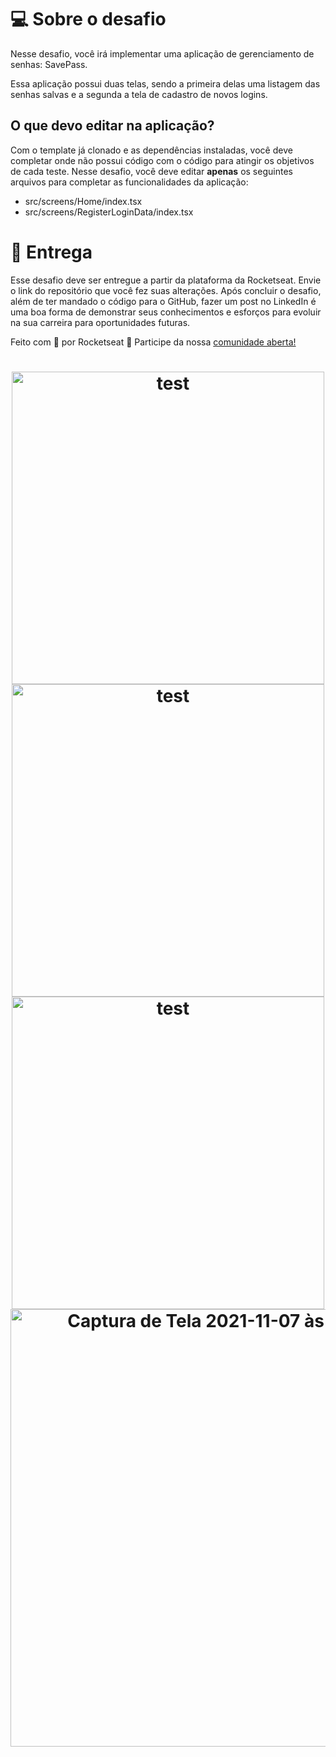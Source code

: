 # 💻 Sobre o desafio

Nesse desafio, você irá implementar uma aplicação de gerenciamento de senhas: SavePass.

Essa aplicação possui duas telas, sendo a primeira delas uma listagem das senhas salvas e a segunda a tela de cadastro de novos logins.

## O que devo editar na aplicação?

Com o template já clonado e as dependências instaladas, você deve completar onde não possui código com o código para atingir os objetivos de cada teste. Nesse desafio, você deve editar **apenas** os seguintes arquivos para completar as funcionalidades da aplicação:

- src/screens/Home/index.tsx
- src/screens/RegisterLoginData/index.tsx

# 📅 Entrega

Esse desafio deve ser entregue a partir da plataforma da Rocketseat. Envie o link do repositório que você fez suas alterações. Após concluir o desafio, além de ter mandado o código para o GitHub, fazer um post no LinkedIn é uma boa forma de demonstrar seus conhecimentos e esforços para evoluir na sua carreira para oportunidades futuras.

Feito com 💜 por Rocketseat 👋 Participe da nossa [comunidade aberta!](https://discord.gg/pUU3CG4Z)

<h1 align="center">
    <img alt="test" title="test" height=500 src="https://user-images.githubusercontent.com/76229106/143929942-77508328-754f-4ec4-92ef-ba3a751dfb13.png">
    <img alt="test" title="test" height=500 src="https://user-images.githubusercontent.com/76229106/143929973-d626efc3-5ffa-43fd-97ad-a7ca84bdc22f.png">
    <img alt="test" title="test" height=500 src="https://user-images.githubusercontent.com/76229106/143930001-87d1d8bf-270a-4aa5-9b10-8ac19ac075c4.png">
    <img width="700" alt="Captura de Tela 2021-11-07 às 01 55 09" src="https://user-images.githubusercontent.com/76229106/143930019-3a6d4cab-52dc-42b9-bd37-fc3535fd7b68.png">
</h1>
